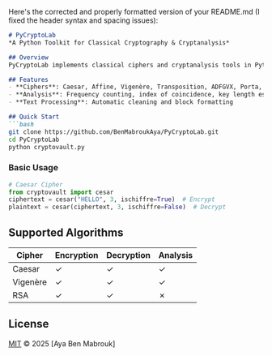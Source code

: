Here's the corrected and properly formatted version of your README.md (I fixed the header syntax and spacing issues):

```markdown
# PyCryptoLab  
*A Python Toolkit for Classical Cryptography & Cryptanalysis*  

## Overview  
PyCryptoLab implements classical ciphers and cryptanalysis tools in Python. It supports encryption/decryption, frequency analysis, and key detection for educational and research purposes.

## Features  
- **Ciphers**: Caesar, Affine, Vigenère, Transposition, ADFGVX, Porta, RSA  
- **Analysis**: Frequency counting, index of coincidence, key length estimation  
- **Text Processing**: Automatic cleaning and block formatting  

## Quick Start  
```bash
git clone https://github.com/BenMabroukAya/PyCryptoLab.git
cd PyCryptoLab
python cryptovault.py
```

### Basic Usage  
```python
# Caesar Cipher
from cryptovault import cesar
ciphertext = cesar("HELLO", 3, ischiffre=True)  # Encrypt
plaintext = cesar(ciphertext, 3, ischiffre=False)  # Decrypt
```

## Supported Algorithms  
| Cipher         | Encryption | Decryption | Analysis |  
|----------------|------------|------------|----------|  
| Caesar         | ✓          | ✓          | ✓        |  
| Vigenère       | ✓          | ✓          | ✓        |  
| RSA            | ✓          | ✓          | ✗        |  


## License
[MIT](LICENSE) © 2025 [Aya Ben Mabrouk]

